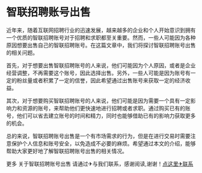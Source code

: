 # 智联招聘账号出售

近年来，随着互联网招聘行业的迅速发展，越来越多的企业和个人开始意识到拥有一个优质的智联招聘账号对于招聘和求职都至关重要。然而，一些人可能因为各种原因想要出售自己的智联招聘账号。在这篇文章中，我们将探讨智联招聘账号出售的相关问题。

首先，对于想要出售智联招聘账号的人来说，他们可能因为个人原因，或者是企业经营调整，不再需要这个账号，因此选择出售。另外，一些人可能是因为账号有一定的粉丝量或者积累了一定的信誉，因此希望通过出售账号来获取一定的经济收益。

其次，对于想要购买智联招聘账号的人来说，他们可能是因为需要一个具有一定影响力和资源的账号，来帮助他们更快速地进行招聘或者求职。通过购买已有的账号，他们可以省去建立账号的时间和精力，同时也能够借助已有的影响力获取更多的机会。

总的来说，智联招聘账号出售是一个有市场需求的行为，但是在进行交易时需要注意保护个人信息和账号安全，以免造成不必要的麻烦。希望通过本文的介绍，能够帮助大家更好地了解智联招聘账号出售的相关情况。

更多 关于智联招聘账号出售 请通过✈与我们联系，感谢阅读,谢谢！[点这里✈联系](https://ww.k02.cc)